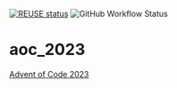 <!--
SPDX-FileCopyrightText: 2023 Sebastian Andersson <sebastian@bittr.nu>

SPDX-License-Identifier: GPL-3.0-or-later
-->

[![REUSE status](https://api.reuse.software/badge/github.com/bofh69/aoc_2022)](https://api.reuse.software/info/github.com/bofh69/aoc_2023)
![GitHub Workflow Status](https://img.shields.io/github/actions/workflow/status/bofh69/aoc_2023/ci.yml?branch=main)

# aoc_2023
[Advent of Code 2023](https://www.adventofcode.com/2023/)
